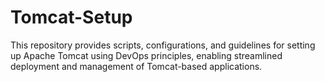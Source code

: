 # Tomcat-Setup
This repository provides scripts, configurations, and guidelines for setting up Apache Tomcat using DevOps principles, enabling streamlined deployment and management of Tomcat-based applications.
